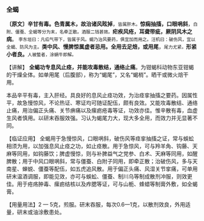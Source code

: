 ### 全蝎

**〔原文〕辛甘有毒。色青属木，故治诸风眩掉**，<small>皆属肝木。</small>**惊痫抽搐，口眼㖞斜**，<small>白附、僵蚕、全蝎等分为末，名牵正散。酒服二钱甚效。</small>**疟疾风疮，耳聋带疵，厥阴风木之病**。 <small>李东垣曰：凡疝气带下，皆属于风。蝎乃治风要药，俱宜加而用之。汪机曰：破伤风，宜以全蝎、防风为主。</small>**类中风、慢脾惊属虚者忌用。全用去足焙，或用尾**，<small>尾力尤紧。</small>**形紧小者良。**<small>人被螫者，涂蜗牛即解。</small>

【讲解】 **全蝎功专息风止痉，并能攻毒散结，通络止痛**。为钳蝎科动物东亚钳蝎的干燥全体。如单用尾（后腹部），称为“蝎尾”，又名“蝎梢”。晒干或微火焙干用。

本品辛平有毒，主入肝经。具良好的息风止痉功效，为治痉挛抽搐之要药。因属性平，故急慢惊风，不论热证、寒证均可随证配伍，颇有良效。又能攻毒散结、通络止痛，用治偏正头痛、关节痹痛以及瘰疬疮毒等证，功效亦佳。惟辛散有毒，血虚生风者慎用。以研末吞服效强。习认为蝎尾力大，现大多全用，而效力并无显著不同。

【临证应用】 全蝎用于急慢惊风，口眼㖞斜，破伤风等痉挛抽搐之证，常与蜈蚣相须为用，以加强息风止痉之功，如止痉散。用于急惊风，可与羚羊角、钩藤、天麻等同用，如钩藤饮；脾虚慢惊，则与补脾益气之党参、白术、天麻等同用，如醒脾散；用于中风口眼㖞斜，常与僵蚕、白附子同用，即牵正散；治破伤风，多与天南星、蝉蜕、僵蚕等配伍，如五虎追风散。用于偏正头痛、风湿关节挛痛，可单用研末温酒调服，即能见效，亦可与蜈蚣、僵蚕、制川乌等制成散剂冲服，则效更佳。用于疮疡肿毒、瘰疬结核以及痄腮等证，可与山栀、蜂蜡等制膏外敷，如全蝎膏。

【用量用法】2 — 5克，煎服。研末吞服，每次0.6—1克，以散剂效良，外用适量，研末或油涂敷患处。
